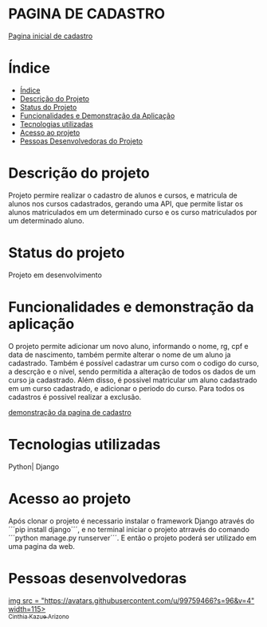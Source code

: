 # PAGINA DE CADASTRO

[Pagina inicial de cadastro](video\pagina_inicial.png)

# Índice 

* [Índice](#índice)
* [Descrição do Projeto](#descrição-do-projeto)
* [Status do Projeto](#status-do-Projeto)
* [Funcionalidades e Demonstração da Aplicação](#funcionalidades-e-demonstração-da-aplicação)
* [Tecnologias utilizadas](#tecnologias-utilizadas)
* [Acesso ao projeto](#acesso-ao-projeto)
* [Pessoas Desenvolvedoras do Projeto](#pessoas-desenvolvedoras)


# Descrição do projeto

Projeto permire realizar o cadastro de alunos e cursos, e matricula de alunos nos cursos cadastrados, gerando uma API, que permite listar os alunos matriculados em um determinado curso e os curso matriculados por um determinado aluno.

# Status do projeto

Projeto em desenvolvimento

# Funcionalidades e demonstração da aplicação

O projeto permite adicionar um novo aluno, informando o nome, rg, cpf e data de nascimento, também permite alterar o nome de um aluno ja cadastrado. Também é possível cadastrar um curso com o codigo do curso, a descrção e o nível, sendo permitida a alteração de todos os dados de um curso ja cadastrado. Além disso, é possivel matricular um aluno cadastrado em um curso cadastrado, e adicionar o periodo do curso. Para todos os cadastros é possivel realizar a exclusão.

[demonstração da pagina de cadastro](video\cadastro1.mp4)

# Tecnologias utilizadas

Python| Django

# Acesso ao projeto

Após clonar o projeto é necessario instalar o framework Django através do ´´´pip install django´´´, e no terminal iniciar o projeto atrravés do comando ´´´python manage.py runserver´´´. E então o projeto poderá ser utilizado em uma pagina da web.

# Pessoas desenvolvedoras

[img src = "https://avatars.githubusercontent.com/u/99759466?s=96&v=4" width=115><br><sub>Cinthia Kazue Arizono</sub>](https://github.com/cinthiakarizono)



